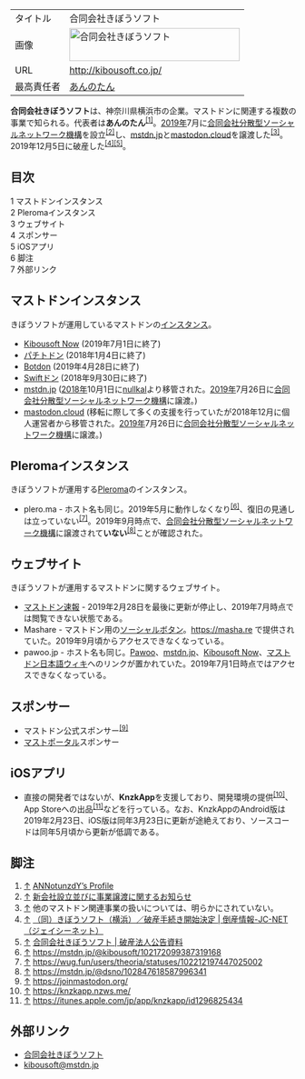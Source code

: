 <div>

|            |                                                                                                                                                                                                                                                                                                                                 |
|------------|---------------------------------------------------------------------------------------------------------------------------------------------------------------------------------------------------------------------------------------------------------------------------------------------------------------------------------|
| タイトル   | 合同会社きぼうソフト                                                                                                                                                                                                                                                                                                            |
| 画像       | [<img src="/images/thumb/3/3f/Kibousoft.png/300px-Kibousoft.png" srcset="/images/thumb/3/3f/Kibousoft.png/450px-Kibousoft.png 1.5x, /images/thumb/3/3f/Kibousoft.png/600px-Kibousoft.png 2x" width="300" height="58" alt="合同会社きぼうソフト" />](/%E3%83%95%E3%82%A1%E3%82%A4%E3%83%AB:Kibousoft.png "合同会社きぼうソフト") |
| URL        | <a href="http://kibousoft.co.jp/" rel="nofollow">http://kibousoft.co.jp/</a>                                                                                                                                                                                                                                                    |
| 最高責任者 | <a href="https://annotunzdy.github.io" rel="nofollow">あんのたん</a>                                                                                                                                                                                                                                                            |

**合同会社きぼうソフト**は、神奈川県横浜市の企業。マストドンに関連する複数の事業で知られる。代表者は**あんのたん**<sup>[\[1\]](#cite_note-1)</sup>。[2019年](/2019%E5%B9%B4 "2019年")7月に[合同会社分散型ソーシャルネットワーク機構](/%E5%90%88%E5%90%8C%E4%BC%9A%E7%A4%BE%E5%88%86%E6%95%A3%E5%9E%8B%E3%82%BD%E3%83%BC%E3%82%B7%E3%83%A3%E3%83%AB%E3%83%8D%E3%83%83%E3%83%88%E3%83%AF%E3%83%BC%E3%82%AF%E6%A9%9F%E6%A7%8B "合同会社分散型ソーシャルネットワーク機構")を設立<sup>[\[2\]](#cite_note-2)</sup>し、[mstdn.jp](/Mstdn.jp "Mstdn.jp")と[mastodon.cloud](/Mastodon.cloud "Mastodon.cloud")を譲渡した<sup>[\[3\]](#cite_note-3)</sup>。2019年12月5日に破産した<sup>[\[4\]](#cite_note-4)[\[5\]](#cite_note-5)</sup>。

<div id="toc">

<div lang="ja" dir="ltr">

## 目次

</div>

-   [1 マストドンインスタンス](#.E3.83.9E.E3.82.B9.E3.83.88.E3.83.89.E3.83.B3.E3.82.A4.E3.83.B3.E3.82.B9.E3.82.BF.E3.83.B3.E3.82.B9)
-   [2 Pleromaインスタンス](#Pleroma.E3.82.A4.E3.83.B3.E3.82.B9.E3.82.BF.E3.83.B3.E3.82.B9)
-   [3 ウェブサイト](#.E3.82.A6.E3.82.A7.E3.83.96.E3.82.B5.E3.82.A4.E3.83.88)
-   [4 スポンサー](#.E3.82.B9.E3.83.9D.E3.83.B3.E3.82.B5.E3.83.BC)
-   [5 iOSアプリ](#iOS.E3.82.A2.E3.83.97.E3.83.AA)
-   [6 脚注](#.E8.84.9A.E6.B3.A8)
-   [7 外部リンク](#.E5.A4.96.E9.83.A8.E3.83.AA.E3.83.B3.E3.82.AF)

</div>

## マストドンインスタンス

きぼうソフトが運用しているマストドンの[インスタンス](/%E3%82%A4%E3%83%B3%E3%82%B9%E3%82%BF%E3%83%B3%E3%82%B9 "インスタンス")。

-   [Kibousoft Now](/Kibousoft_Now "Kibousoft Now") (2019年7月1日に終了)
-   [パチトドン](/Pachi.house "Pachi.house") (2018年1月4日に終了)
-   [Botdon](/Botdon "Botdon") (2019年4月28日に終了)
-   [Swiftドン](/Swift.language.jp "Swift.language.jp") (2018年9月30日に終了)
-   [mstdn.jp](/Mstdn.jp "Mstdn.jp") ([2018年](/2018%E5%B9%B4 "2018年")10月1日に[nullkal](/Nullkal "Nullkal")より移管された。[2019年](/2019%E5%B9%B4 "2019年")7月26日に[合同会社分散型ソーシャルネットワーク機構](/%E5%90%88%E5%90%8C%E4%BC%9A%E7%A4%BE%E5%88%86%E6%95%A3%E5%9E%8B%E3%82%BD%E3%83%BC%E3%82%B7%E3%83%A3%E3%83%AB%E3%83%8D%E3%83%83%E3%83%88%E3%83%AF%E3%83%BC%E3%82%AF%E6%A9%9F%E6%A7%8B "合同会社分散型ソーシャルネットワーク機構")に譲渡。)
-   [mastodon.cloud](/Mastodon.cloud "Mastodon.cloud") (移転に際して多くの支援を行っていたが2018年12月に個人運営者から移管された。[2019年](/2019%E5%B9%B4 "2019年")7月26日に[合同会社分散型ソーシャルネットワーク機構](/%E5%90%88%E5%90%8C%E4%BC%9A%E7%A4%BE%E5%88%86%E6%95%A3%E5%9E%8B%E3%82%BD%E3%83%BC%E3%82%B7%E3%83%A3%E3%83%AB%E3%83%8D%E3%83%83%E3%83%88%E3%83%AF%E3%83%BC%E3%82%AF%E6%A9%9F%E6%A7%8B "合同会社分散型ソーシャルネットワーク機構")に譲渡。)

## Pleromaインスタンス

きぼうソフトが運用する[Pleroma](/Pleroma "Pleroma")のインスタンス。

-   plero.ma - ホスト名も同じ。2019年5月に動作しなくなり<sup>[\[6\]](#cite_note-6)</sup>、復旧の見通しは立っていない<sup>[\[7\]](#cite_note-7)</sup>。2019年9月時点で、[合同会社分散型ソーシャルネットワーク機構](/%E5%90%88%E5%90%8C%E4%BC%9A%E7%A4%BE%E5%88%86%E6%95%A3%E5%9E%8B%E3%82%BD%E3%83%BC%E3%82%B7%E3%83%A3%E3%83%AB%E3%83%8D%E3%83%83%E3%83%88%E3%83%AF%E3%83%BC%E3%82%AF%E6%A9%9F%E6%A7%8B "合同会社分散型ソーシャルネットワーク機構")に譲渡されて**いない**<sup>[\[8\]](#cite_note-8)</sup>ことが確認された。

## ウェブサイト

きぼうソフトが運用するマストドンに関するウェブサイト。

-   [マストドン速報](/%E3%83%9E%E3%82%B9%E3%83%88%E3%83%89%E3%83%B3%E9%80%9F%E5%A0%B1 "マストドン速報") - 2019年2月28日を最後に更新が停止し、2019年7月時点では閲覧できない状態である。
-   Mashare - マストドン用の[ソーシャルボタン](/%E3%82%BD%E3%83%BC%E3%82%B7%E3%83%A3%E3%83%AB%E3%83%9C%E3%82%BF%E3%83%B3 "ソーシャルボタン")。https://masha.re で提供されていた。2019年9月頃からアクセスできなくなっている。
-   pawoo.jp - ホスト名も同じ。[Pawoo](/Pawoo "Pawoo")、[mstdn.jp](/Mstdn.jp "Mstdn.jp")、[Kibousoft Now](/Kibousoft_Now "Kibousoft Now")、[マストドン日本語ウィキ](/%E3%83%9E%E3%82%B9%E3%83%88%E3%83%89%E3%83%B3%E6%97%A5%E6%9C%AC%E8%AA%9E%E3%82%A6%E3%82%A3%E3%82%AD "マストドン日本語ウィキ")へのリンクが置かれていた。2019年7月1日時点ではアクセスできなくなっている。

## スポンサー

-   マストドン公式スポンサー<sup>[\[9\]](#cite_note-9)</sup>
-   [マストポータル](/%E3%83%9E%E3%82%B9%E3%83%88%E3%83%9D%E3%83%BC%E3%82%BF%E3%83%AB "マストポータル")スポンサー

## iOSアプリ

-   直接の開発者ではないが、**KnzkApp**を支援しており、開発環境の提供<sup>[\[10\]](#cite_note-10)</sup>、App Storeへの出品<sup>[\[11\]](#cite_note-11)</sup>などを行っている。なお、KnzkAppのAndroid版は2019年2月23日、iOS版は同年3月23日に更新が途絶えており、ソースコードは同年5月頃から更新が低調である。

## 脚注

<div>

1.  <span id="cite_note-1">[↑](#cite_ref-1) <a href="https://annotunzdy.github.io/" rel="nofollow">ANNotunzdY’s Profile</a></span>
2.  <span id="cite_note-2">[↑](#cite_ref-2) <a href="https://mstdn.jp/@kibousoft/102450998495777677" rel="nofollow">新会社設立並びに事業譲渡に関するお知らせ</a></span>
3.  <span id="cite_note-3">[↑](#cite_ref-3) 他のマストドン関連事業の扱いについては、明らかにされていない。</span>
4.  <span id="cite_note-4">[↑](#cite_ref-4) <a href="https://n-seikei.jp/2019/12/post-63586.html" rel="nofollow">（同）きぼうソフト（横浜）／破産手続き開始決定 | 倒産情報-JC-NET（ジェイシーネット）</a></span>
5.  <span id="cite_note-5">[↑](#cite_ref-5) <a href="http://gazette365.com/2019/12/0153-2" rel="nofollow">合同会社きぼうソフト | 破産法人公告資料</a></span>
6.  <span id="cite_note-6">[↑](#cite_ref-6) <a href="https://mstdn.jp/@kibousoft/102172099387319168" rel="nofollow">https://mstdn.jp/@kibousoft/102172099387319168</a></span>
7.  <span id="cite_note-7">[↑](#cite_ref-7) <a href="https://wug.fun/users/theoria/statuses/102212197447025002" rel="nofollow">https://wug.fun/users/theoria/statuses/102212197447025002</a></span>
8.  <span id="cite_note-8">[↑](#cite_ref-8) <a href="https://mstdn.jp/@dsno/102847618587996341" rel="nofollow">https://mstdn.jp/@dsno/102847618587996341</a></span>
9.  <span id="cite_note-9">[↑](#cite_ref-9) <a href="https://joinmastodon.org/" rel="nofollow">https://joinmastodon.org/</a></span>
10. <span id="cite_note-10">[↑](#cite_ref-10) <a href="https://knzkapp.nzws.me/" rel="nofollow">https://knzkapp.nzws.me/</a></span>
11. <span id="cite_note-11">[↑](#cite_ref-11) <a href="https://itunes.apple.com/jp/app/knzkapp/id1296825434" rel="nofollow">https://itunes.apple.com/jp/app/knzkapp/id1296825434</a></span>

</div>

## 外部リンク

-   <a href="http://kibousoft.co.jp/" rel="nofollow">合同会社きぼうソフト</a>
-   <a href="https://mstdn.jp/@kibousoft" rel="nofollow">kibousoft@mstdn.jp</a>

</div>
